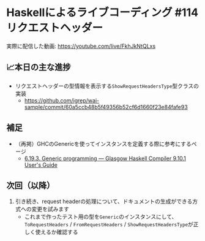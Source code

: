# Haskellによるライブコーディング #114 リクエストヘッダー

実際に配信した動画: <https://youtube.com/live/FkhJkNtQLxs>

## 📈本日の主な進捗

- リクエストヘッダーの型情報を表示する`ShowRequestHeadersType`型クラスの実装
    - <https://github.com/igrep/wai-sample/commit/60a5ccb48b5f49356b52cf6d1660f23e84fafe93>

## 補足

- （再掲）GHCのGenericを使ってインスタンスを定義する際に参考にするページ
    - [6.19.3. Generic programming — Glasgow Haskell Compiler 9.10.1 User's Guide](https://downloads.haskell.org/ghc/latest/docs/users_guide/exts/generics.html)

## 次回（以降）

1. 引き続き、request headerの処理について、ドキュメントの生成ができる方式への変更を試みます
    - これまで作ったテスト用の型を`Generic`のインスタンスにして、`ToRequestHeaders` / `FromRequestHeaders` / `ShowRequestHeadersType`が正しく使えるか確認する
